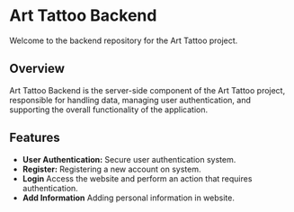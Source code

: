 # Art Tattoo Backend

Welcome to the backend repository for the Art Tattoo project.

## Overview

Art Tattoo Backend is the server-side component of the Art Tattoo project, responsible for handling data, managing user authentication, and supporting the overall functionality of the application.

## Features

- **User Authentication:** Secure user authentication system.
- **Register:** Registering a new account on  system.
- **Login** Access the website and perform an action that requires authentication.
- **Add Information** Adding personal information in website.
